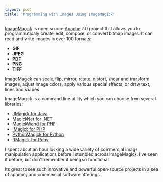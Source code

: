 ```yaml
---
layout: post
title: 'Programming with Images Using ImageMagick'
---
```

<a href="http://www.imagemagick.org/script/index.php" target="_blank">ImageMagick</a> is open source <a href="http://www.apache.org/">Apache</a> 2.0 project that allows you to programmaticaly create, edit, compose, or convert bitmap images.
<img src="http://www.imagemagick.org/image/wizard.jpg" alt="" align="right" />
It can read and write images in over 100 formats:
<ul class="mainlist">
	<li><strong>GIF</strong></li>
	<li><strong>JPEG</strong></li>
	<li><strong>PDF</strong></li>
	<li><strong>PNG</strong></li>
	<li><strong>TIFF</strong></li>
</ul>
ImageMagick can scale, flip, mirror, rotate, distort, shear and transform images, adjust image colors, apply various special effects, or draw text, lines and shapes<p></p>
ImageMagick is a command line utility which you can choose from several libraries:
<ul class="mainlist">
	<li><a href="http://sourceforge.net/projects/jmagick/" target="_blank">JMagick for Java</a></li>
	<li><a href="http://midimick.com/magicknet/" target="_blank">MagickNet for .NET</a></li>
	<li><a href="http://www.magickwand.org/" target="_blank">MagickWand for PHP</a></li>
	<li><a href="http://php.net/manual/en/book.imagick.php" target="_blank">IMagick for PHP</a></li>
	<li><a href="http://pypi.python.org/pypi/PythonMagick/" target="_blank">PythonMagick for Python</a></li>
	<li><a href="http://rmagick.rubyforge.org/" target="_blank">RMagick for Ruby</a></li>
</ul>
I spent about an hour looking a wide variety of commercial image manipulation applications before I stumbled across ImageMagick. I've seen it before, but don't remember it being so functional.<p></p>
Its great to see such innovative and powerful open-source projects in a sea of spammy and commercial software offerings.